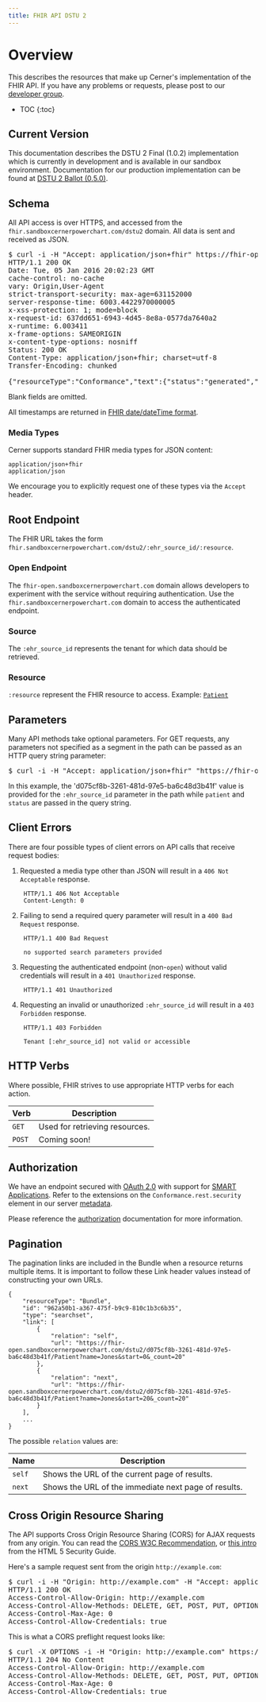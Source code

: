 ```yaml
---
title: FHIR API DSTU 2
---
```


# Overview

This describes the resources that make up Cerner's implementation of the FHIR API. If you have any problems or requests,
please post to our [developer group](https://groups.google.com/d/forum/cerner-fhir-developers).

* TOC
{:toc}

## Current Version

This documentation describes the DSTU 2 Final (1.0.2) implementation which is currently in development and is available in our sandbox environment.
Documentation for our production implementation can be found at [DSTU 2 Ballot (0.5.0)](/may2015).

## Schema

All API access is over HTTPS, and accessed from the `fhir.sandboxcernerpowerchart.com/dstu2`
domain.  All data is sent and received as JSON.

<pre class="terminal">
$ curl -i -H "Accept: application/json+fhir" https://fhir-open.sandboxcernerpowerchart.com/dstu2/d075cf8b-3261-481d-97e5-ba6c48d3b41f/metadata
HTTP/1.1 200 OK
Date: Tue, 05 Jan 2016 20:02:23 GMT
cache-control: no-cache
vary: Origin,User-Agent
strict-transport-security: max-age=631152000
server-response-time: 6003.4422970000005
x-xss-protection: 1; mode=block
x-request-id: 637dd651-6943-4d45-8e8a-0577da7640a2
x-runtime: 6.003411
x-frame-options: SAMEORIGIN
x-content-type-options: nosniff
Status: 200 OK
Content-Type: application/json+fhir; charset=utf-8
Transfer-Encoding: chunked

{"resourceType":"Conformance","text":{"status":"generated","div":"\u003Cdiv\u003EGenerated Conformance Statement\u003C/div\u003E"},"url":"https://fhir-open.sandboxcernerpowerchart.com/d075cf8b-3261-481d-97e5-ba6c48d3b41f/metadata","name":"Cerner Conformance Statement","status":"draft","publisher":"Cerner","date":"2015-12-03T00:00:00+00:00","description":"Describes capabilities of this server","kind":"instance","fhirVersion":"1.0.2","acceptUnknown":"no","format":["json"],"rest":[{"mode":"server","documentation":"All the functionality defined in FHIR","security":{"cors":true},"resource":[{"type":"AllergyIntolerance","interaction":[{"code":"search-type"}],"searchParam":[{"name":"patient","type":"reference","documentation":"Who the sensitivity is for. It is a required field"},{"name":"status","type":"token","documentation":"Certainty of the allergy or intolerance"}]},{"type":"Condition","interaction":[{"code":"search-type"}],"searchParam":[{"name":"patient","type":"reference","documentation":"The patient who has the condition. It is a required field if subject field is not given"},{"name":"category","type":"token","documentation":"The category of the condition","modifier":["not"]}]},{"type":"DocumentReference","interaction":[{"code":"search-type"}],"searchParam":[{"name":"patient","type":"reference","documentation":"The patient the document is about"},{"name":"type","type":"token","documentation":"The type of the document"}]},{"type":"MedicationOrder","interaction":[{"code":"search-type"}],"searchParam":[{"name":"patient","type":"reference","documentation":"The identity of a patient to list dispenses for. It is a required field"},{"name":"status","type":"token","documentation":"The status of the med, may be a list separated by commas. (Active and draft statuses must be queried separately from completed, on-hold, and stopped statuses. The superseded and entered-in-error statuses are not supported). It is a required field"},{"name":"timing-boundsperiod-end","type":"date","documentation":"The stop time of the order. Must be prefixed by 'le' (currently only support querying for orders completed prior to a certain time). Not accepted when querying active or draft orders"},{"name":"_count","type":"number","documentation":"The number of items to include in a page. Currently ignored if querying for active or draft statuses"}]},{"type":"MedicationStatement","interaction":[{"code":"search-type"}],"searchParam":[{"name":"patient","type":"reference","documentation":"The identity of a patient to list statements for. It is a required field."},{"name":"status","type":"token","documentation":"One or more medication statement status values separated by commas."},{"name":"effectivedate","type":"date","documentation":"The date-time which should fall within the period the patient was taking (or not taking) the medication. Must be prefixed by 'ge'."},{"name":"_count","type":"number","documentation":"The maximum number of results to include in a page."}]},{"type":"Patient","interaction":[{"code":"read"},{"code":"search-type"}],"searchParam":[{"name":"_id","type":"token","documentation":"The logical resource id associated with the resource (must be supported by all servers). It is a required field if no birthdate, identifier, name or telecom field is given"},{"name":"birthdate","type":"date","documentation":"The patient's date of birth. It is a required field if no _id, identifier, name or telecom field is given"},{"name":"identifier","type":"token","documentation":"A patient identifier. It is a requried field if no _id, birthdate, name or telecom field is given"},{"name":"name","type":"string","documentation":"A portion of either family or given name of the patient. It is a required field if no _id, birthday, identifier or telecom field is given"},{"name":"telecom","type":"string","documentation":"The value in any kind of telecom details of the patient. It is a required field if no _id, birthdate, identifier or name is given"},{"name":"_count","type":"number","documentation":"The maximum number of results to return"}]}]}]}
</pre>

Blank fields are omitted.

All timestamps are returned in [FHIR date/dateTime format](http://www.hl7.org/implement/standards/fhir/datatypes.html#date).

### Media Types

Cerner supports standard FHIR media types for JSON content:

    application/json+fhir
    application/json

We encourage you to explicitly request one of these types via the `Accept` header.

## Root Endpoint

The FHIR URL takes the form `fhir.sandboxcernerpowerchart.com/dstu2/:ehr_source_id/:resource`.

### Open Endpoint

The `fhir-open.sandboxcernerpowerchart.com` domain allows developers to experiment with the service without requiring
authentication. Use the `fhir.sandboxcernerpowerchart.com` domain to access the authenticated endpoint.

### Source

The `:ehr_source_id` represents the tenant for which data should be retrieved.

### Resource

`:resource` represent the FHIR resource to access. Example: <a href="/dstu2/patient/">`Patient`</a>

## Parameters

Many API methods take optional parameters. For GET requests, any parameters not
specified as a segment in the path can be passed as an HTTP query string
parameter:

<pre class="terminal">
$ curl -i -H "Accept: application/json+fhir" "https://fhir-open.sandboxcernerpowerchart.com/dstu2/d075cf8b-3261-481d-97e5-ba6c48d3b41f/MedicationOrder?patient=2744010&status=active"
</pre>

In this example, the 'd075cf8b-3261-481d-97e5-ba6c48d3b41f' value is provided for the `:ehr_source_id` parameter in the path
while `patient` and `status` are passed in the query string.

## Client Errors

There are four possible types of client errors on API calls that
receive request bodies:

1. Requested a media type other than JSON will result in a `406 Not Acceptable` response.

        HTTP/1.1 406 Not Acceptable
        Content-Length: 0

2. Failing to send a required query parameter will result in a `400 Bad
   Request` response.

        HTTP/1.1 400 Bad Request

        no supported search parameters provided

3. Requesting the authenticated endpoint (non-`open`) without valid credentials will result in a `401 Unauthorized`
   response.

        HTTP/1.1 401 Unauthorized

4. Requesting an invalid or unauthorized `:ehr_source_id` will result in a `403 Forbidden` response.

        HTTP/1.1 403 Forbidden

        Tenant [:ehr_source_id] not valid or accessible

## HTTP Verbs

Where possible, FHIR strives to use appropriate HTTP verbs for each action.

Verb | Description
-----|-----------
`GET` | Used for retrieving resources.
`POST` | Coming soon!

## Authorization

We have an endpoint secured with [OAuth 2.0](http://oauth.net/2/) with support for [SMART Applications](http://docs.smarthealthit.org/).
Refer to the extensions on the `Conformance.rest.security` element in our server [metadata](conformance/).

Please reference the <a href="/dstu2/authorization/">authorization</a> documentation for more information. 

## Pagination

The pagination links are included in the Bundle when a resource returns multiple items. It is important to
follow these Link header values instead of constructing your own URLs.

    {
        "resourceType": "Bundle",
        "id": "962a50b1-a367-475f-b9c9-810c1b3c6b35",
        "type": "searchset",
        "link": [
            {
                "relation": "self",
                "url": "https://fhir-open.sandboxcernerpowerchart.com/dstu2/d075cf8b-3261-481d-97e5-ba6c48d3b41f/Patient?name=Jones&start=0&_count=20"
            },
            {
                "relation": "next",
                "url": "https://fhir-open.sandboxcernerpowerchart.com/dstu2/d075cf8b-3261-481d-97e5-ba6c48d3b41f/Patient?name=Jones&start=20&_count=20"
            }
        ],
        ...
    }

The possible `relation` values are:

Name | Description
-----------|-----------|
`self` |Shows the URL of the current page of results.
`next` |Shows the URL of the immediate next page of results.

## Cross Origin Resource Sharing

The API supports Cross Origin Resource Sharing (CORS) for AJAX requests from
any origin.
You can read the [CORS W3C Recommendation](http://www.w3.org/TR/cors), or
[this intro](http://code.google.com/p/html5security/wiki/CrossOriginRequestSecurity) from the
HTML 5 Security Guide.

Here's a sample request sent from the origin `http://example.com`:

<pre class="terminal">
$ curl -i -H "Origin: http://example.com" -H "Accept: application/json+fhir" https://fhir-open.sandboxcernerpowerchart.com/dstu2/d075cf8b-3261-481d-97e5-ba6c48d3b41f/metadata
HTTP/1.1 200 OK
Access-Control-Allow-Origin: http://example.com
Access-Control-Allow-Methods: DELETE, GET, POST, PUT, OPTIONS, HEAD
Access-Control-Max-Age: 0
Access-Control-Allow-Credentials: true
</pre>

This is what a CORS preflight request looks like:

<pre class="terminal">
$ curl -X OPTIONS -i -H "Origin: http://example.com" https://fhir-open.sandboxcernerpowerchart.com/dstu2/d075cf8b-3261-481d-97e5-ba6c48d3b41f/metadata
HTTP/1.1 204 No Content
Access-Control-Allow-Origin: http://example.com
Access-Control-Allow-Methods: DELETE, GET, POST, PUT, OPTIONS, HEAD
Access-Control-Max-Age: 0
Access-Control-Allow-Credentials: true
</pre>
